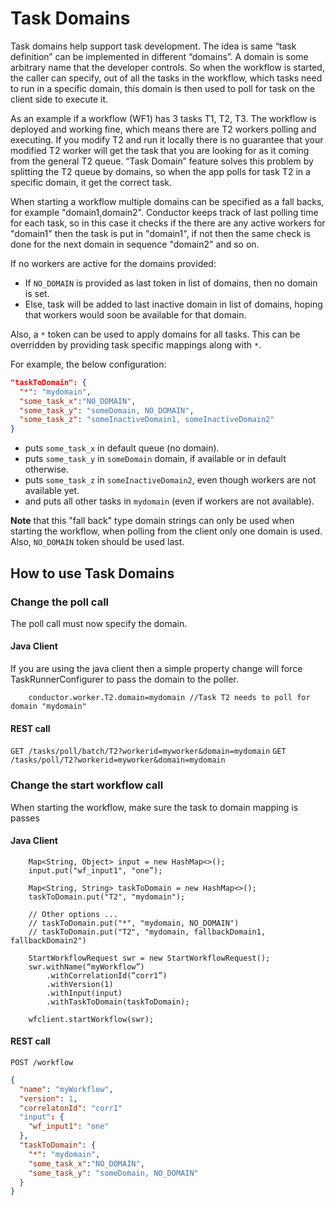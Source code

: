 # Task Domains

Task domains help support task development. The idea is same “task definition” can be implemented in different “domains”. A domain is some arbitrary name that the developer controls. So when the workflow is started, the caller can specify, out of all the tasks in the workflow, which tasks need to run in a specific domain, this domain is then used to poll for task on the client side to execute it.  

As an example if a workflow (WF1) has 3 tasks T1, T2, T3. The workflow is deployed and working fine, which means there are T2 workers polling and executing. If you modify T2 and run it locally there is no guarantee that your modified T2 worker will get the task that you are looking for as it coming from the general T2 queue. “Task Domain” feature solves this problem by splitting the T2 queue by domains, so when the app polls for task T2 in a specific domain, it get the correct task.

When starting a workflow multiple domains can be specified as a fall backs, for example "domain1,domain2". Conductor keeps track of last polling time for each task, so in this case it checks if the there are any active workers for "domain1" then the task is put in "domain1", if not then the same check is done for the next domain in sequence "domain2" and so on.

If no workers are active for the domains provided:

- If `NO_DOMAIN` is provided as last token in list of domains, then no domain is set.
- Else, task will be added to last inactive domain in list of domains, hoping that workers would soon be available for that domain.

Also, a `*` token can be used to apply domains for all tasks. This can be overridden by providing task specific mappings along with `*`. 

For example, the below configuration:

```json
"taskToDomain": {
  "*": "mydomain",
  "some_task_x":"NO_DOMAIN",
  "some_task_y": "someDomain, NO_DOMAIN",
  "some_task_z": "someInactiveDomain1, someInactiveDomain2"
}
```

- puts `some_task_x` in default queue (no domain).
- puts `some_task_y` in `someDomain` domain, if available or in default otherwise.
- puts `some_task_z` in `someInactiveDomain2`, even though workers are not available yet.
- and puts all other tasks in `mydomain` (even if workers are not available).


<b>Note</b> that this "fall back" type domain strings can only be used when starting the workflow, when polling from the client only one domain is used. Also, `NO_DOMAIN` token should be used last.

## How to use Task Domains
### Change the poll call
The poll call must now specify the domain. 

#### Java Client
If you are using the java client then a simple property change will force  TaskRunnerConfigurer to pass the domain to the poller.
```
	conductor.worker.T2.domain=mydomain //Task T2 needs to poll for domain "mydomain"
```
#### REST call
`GET /tasks/poll/batch/T2?workerid=myworker&domain=mydomain`
`GET /tasks/poll/T2?workerid=myworker&domain=mydomain`

### Change the start workflow call
When starting the workflow, make sure the task to domain mapping is passes

#### Java Client
```
	Map<String, Object> input = new HashMap<>();
	input.put("wf_input1", "one”);

	Map<String, String> taskToDomain = new HashMap<>();
	taskToDomain.put("T2", "mydomain");
	
	// Other options ...
	// taskToDomain.put("*", "mydomain, NO_DOMAIN")
	// taskToDomain.put("T2", "mydomain, fallbackDomain1, fallbackDomain2")
	
	StartWorkflowRequest swr = new StartWorkflowRequest();
	swr.withName(“myWorkflow”)
		.withCorrelationId(“corr1”)
		.withVersion(1)
		.withInput(input)
		.withTaskToDomain(taskToDomain);
	
	wfclient.startWorkflow(swr);

```

#### REST call
`POST /workflow`

```json
{
  "name": "myWorkflow",
  "version": 1,
  "correlatonId": "corr1"
  "input": {
	"wf_input1": "one"
  },
  "taskToDomain": {
	"*": "mydomain",
	"some_task_x":"NO_DOMAIN",
    "some_task_y": "someDomain, NO_DOMAIN"
  }
}

```

